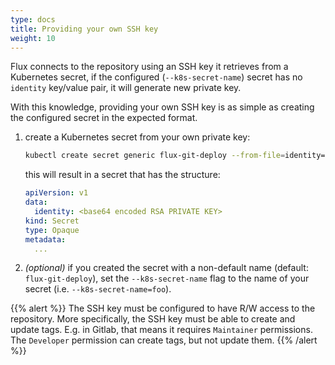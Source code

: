 ```yaml
---
type: docs
title: Providing your own SSH key
weight: 10
---
```


Flux connects to the repository using an SSH key it retrieves from a
Kubernetes secret, if the configured (`--k8s-secret-name`) secret has
no `identity` key/value pair, it will generate new private key.

With this knowledge, providing your own SSH key is as simple as
creating the configured secret in the expected format.

1. create a Kubernetes secret from your own private key:

    ```sh
    kubectl create secret generic flux-git-deploy --from-file=identity=/full/path/to/private_key
    ```
 
    this will result in a secret that has the structure:
 
    ```yaml
    apiVersion: v1
    data:
      identity: <base64 encoded RSA PRIVATE KEY>
    kind: Secret
    type: Opaque
    metadata:
      ...
    ```
   
2. _(optional)_ if you created the secret with a non-default name
   (default: `flux-git-deploy`), set the `--k8s-secret-name` flag to
   the name of your secret (i.e. `--k8s-secret-name=foo`).

{{% alert %}}
The SSH key must be configured to have R/W access to the
repository. More specifically, the SSH key must be able to create
and update tags. E.g. in Gitlab, that means it requires `Maintainer`
permissions. The `Developer` permission can create tags, but not
update them.
{{% /alert %}}
